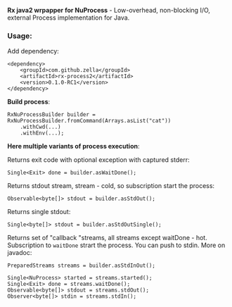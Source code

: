 **Rx java2 wrpapper for NuProcess** - Low-overhead, non-blocking I/O, external Process implementation for Java.

### Usage:
Add dependency:

	<dependency>
	    <groupId>com.github.zella</groupId>
	    <artifactId>rx-process2</artifactId>
	    <version>0.1.0-RC1</version>
	</dependency>


**Build process**:

	RxNuProcessBuilder builder = RxNuProcessBuilder.fromCommand(Arrays.asList("cat"))
		.withCwd(...)
		.withEnv(...);
		

**Here multiple variants of process execution**:

Returns exit code with optional exception with captured stderr:

	Single<Exit> done = builder.asWaitDone();

Returns stdout stream, stream - cold, so subscription start the process:	

	Observable<byte[]> stdout = builder.asStdOut();
	
Returns single stdout:

	Single<byte[]> stdout = builder.asStdOutSingle();
	
Returns set of "callback "streams, all streams except waitDone - hot. Subscription to `waitDone`	strart the process. You can push to stdin. More on javadoc:

	PreparedStreams streams = builder.asStdInOut();

	Single<NuProcess> started = streams.started();
	Single<Exit> done = streams.waitDone();
	Observable<byte[]> stdout = streams.stdOut();
	Observer<byte[]> stdin = streams.stdIn();
